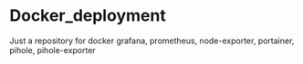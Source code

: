 # Docker_deployment
Just a repository for docker grafana, prometheus, node-exporter, portainer, pihole, pihole-exporter
